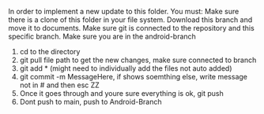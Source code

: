 In order to implement a new update to this folder. You must:
Make sure there is a clone of this folder in your file system. Download this branch and move it to documents.
Make sure git is connected to the repository and this specific branch.
Make sure you are in the android-branch
1. cd to the directory
2. git pull file path to get the new changes, make sure connected to branch
3. git add * (might need to individually add the files not auto added)
4. git commit -m MessageHere, if shows soemthing else,  write message not in # and then esc ZZ
5. Once it goes through and youre sure everything is ok, git push
6. Dont push to main, push to Android-Branch
   
   
   

